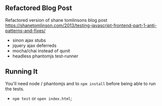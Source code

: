 ## Refactored Blog Post

Refactored version of shane tomlinsons blog post <https://shanetomlinson.com/2013/testing-javascript-frontend-part-1-anti-patterns-and-fixes/> 

* sinon ajax stubs
* jquery ajax deferreds
* mocha/chai instead of qunit
* headless phantomjs test-runner

## Running It

You'll need node / phantomjs and to `npm install` before being able to run the tests.

* `npm test` or `open index.html`;


